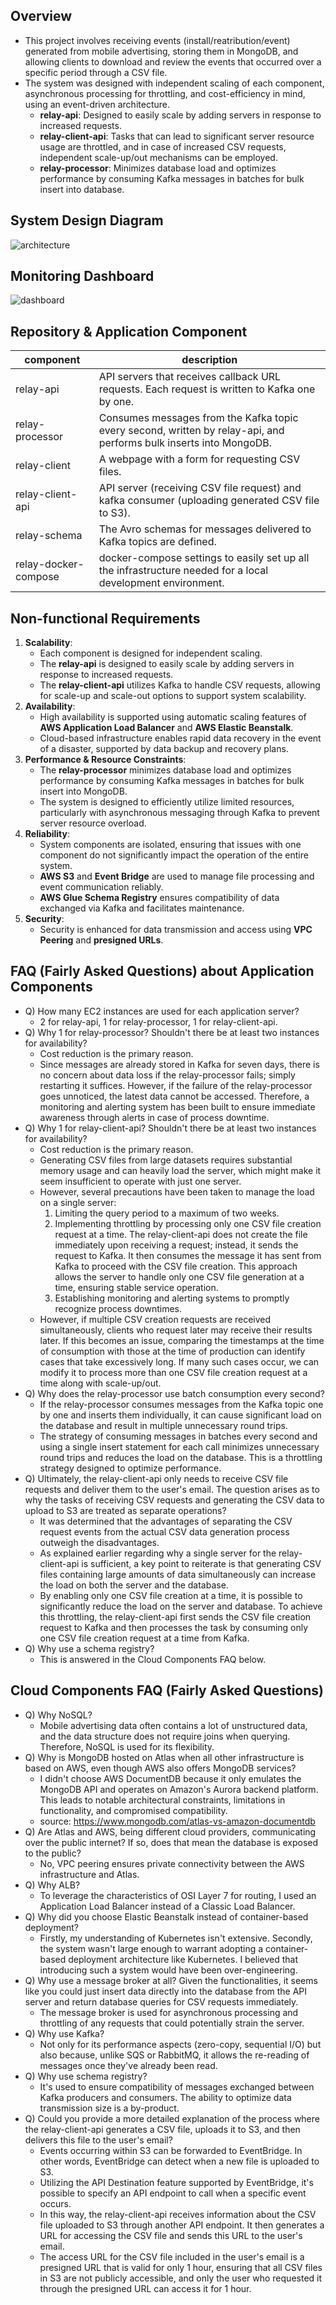 ## Overview

- This project involves receiving events (install/reatribution/event) generated from mobile advertising, storing them in MongoDB, and allowing clients to download and review the events that occurred over a specific period through a CSV file.
- The system was designed with independent scaling of each component, asynchronous processing for throttling, and cost-efficiency in mind, using an event-driven architecture.
    - **relay-api**: Designed to easily scale by adding servers in response to increased requests.
    - **relay-client-api**: Tasks that can lead to significant server resource usage are throttled, and in case of increased CSV requests, independent scale-up/out mechanisms can be employed.
    - **relay-processor**: Minimizes database load and optimizes performance by consuming Kafka messages in batches for bulk insert into database.


## System Design Diagram
![architecture](https://github.com/app-scale/.github/assets/16813807/aa93acf8-8274-4706-afba-43928e2bbee4)


## Monitoring Dashboard
![dashboard](https://github.com/yb-toy-relay/.github/assets/16813807/a2ae40b6-6921-4161-a319-a912279d314c)


## Repository & Application Component
|       component              |                                                     description                                                    |
|------------------------------|--------------------------------------------------------------------------------------------------------------------|
| relay-api                    | API servers that receives callback URL requests. Each request is written to Kafka one by one.                      |
| relay-processor              | Consumes messages from the Kafka topic every second, written by relay-api, and performs bulk inserts into MongoDB. |
| relay-client                 | A webpage with a form for requesting CSV files.                                                                    |
| relay-client-api             | API server (receiving CSV file request) and kafka consumer (uploading generated CSV file to S3).                   |
| relay-schema                 | The Avro schemas for messages delivered to Kafka topics are defined.                                               |
| relay-docker-compose         | docker-compose settings to easily set up all the infrastructure needed for a local development environment.        |


## Non-functional Requirements
1. **Scalability**:
    - Each component is designed for independent scaling.
    - The **relay-api** is designed to easily scale by adding servers in response to increased requests.
    - The **relay-client-api** utilizes Kafka to handle CSV requests, allowing for scale-up and scale-out options to support system scalability.
2. **Availability**:
    - High availability is supported using automatic scaling features of **AWS Application Load Balancer** and **AWS Elastic Beanstalk**.
    - Cloud-based infrastructure enables rapid data recovery in the event of a disaster, supported by data backup and recovery plans.
3. **Performance & Resource Constraints**:
    - The **relay-processor** minimizes database load and optimizes performance by consuming Kafka messages in batches for bulk insert into MongoDB.
    - The system is designed to efficiently utilize limited resources, particularly with asynchronous messaging through Kafka to prevent server resource overload.
4. **Reliability**:
    - System components are isolated, ensuring that issues with one component do not significantly impact the operation of the entire system.
    - **AWS S3** and **Event Bridge** are used to manage file processing and event communication reliably.
    - **AWS Glue Schema Registry** ensures compatibility of data exchanged via Kafka and facilitates maintenance.
5. **Security**:
    - Security is enhanced for data transmission and access using **VPC Peering** and **presigned URLs**.


## FAQ (Fairly Asked Questions) about Application Components
- Q) How many EC2 instances are used for each application server?
    - 2 for relay-api, 1 for relay-processor, 1 for relay-client-api.
- Q) Why 1 for relay-processor? Shouldn't there be at least two instances for availability?
    - Cost reduction is the primary reason.
    - Since messages are already stored in Kafka for seven days, there is no concern about data loss if the relay-processor fails; simply restarting it suffices. However, if the failure of the relay-processor goes unnoticed, the latest data cannot be accessed. Therefore, a monitoring and alerting system has been built to ensure immediate awareness through alerts in case of process downtime.
- Q) Why 1 for relay-client-api? Shouldn't there be at least two instances for availability?
    - Cost reduction is the primary reason.
    - Generating CSV files from large datasets requires substantial memory usage and can heavily load the server, which might make it seem insufficient to operate with just one server.
    - However, several precautions have been taken to manage the load on a single server:
        1. Limiting the query period to a maximum of two weeks.
        2. Implementing throttling by processing only one CSV file creation request at a time. The relay-client-api does not create the file immediately upon receiving a request; instead, it sends the request to Kafka. It then consumes the message it has sent from Kafka to proceed with the CSV file creation. This approach allows the server to handle only one CSV file generation at a time, ensuring stable service operation.
        3. Establishing monitoring and alerting systems to promptly recognize process downtimes.
    - However, if multiple CSV creation requests are received simultaneously, clients who request later may receive their results later. If this becomes an issue, comparing the timestamps at the time of consumption with those at the time of production can identify cases that take excessively long. If many such cases occur, we can modify it to process more than one CSV file creation request at a time along with scale-up/out.
- Q) Why does the relay-processor use batch consumption every second?
    - If the relay-processor consumes messages from the Kafka topic one by one and inserts them individually, it can cause significant load on the database and result in multiple unnecessary round trips.
    - The strategy of consuming messages in batches every second and using a single insert statement for each call minimizes unnecessary round trips and reduces the load on the database. This is a throttling strategy designed to optimize performance.
- Q) Ultimately, the relay-client-api only needs to receive CSV file requests and deliver them to the user's email. The question arises as to why the tasks of receiving CSV requests and generating the CSV data to upload to S3 are treated as separate operations?
    - It was determined that the advantages of separating the CSV request events from the actual CSV data generation process outweigh the disadvantages.
    - As explained earlier regarding why a single server for the relay-client-api is sufficient, a key point to reiterate is that generating CSV files containing large amounts of data simultaneously can increase the load on both the server and the database.
    - By enabling only one CSV file creation at a time, it is possible to significantly reduce the load on the server and database. To achieve this throttling, the relay-client-api first sends the CSV file creation request to Kafka and then processes the task by consuming only one CSV file creation request at a time from Kafka.
- Q) Why use a schema registry?
    - This is answered in the Cloud Components FAQ below.
 

## Cloud Components FAQ (Fairly Asked Questions)
- Q) Why NoSQL?
    - Mobile advertising data often contains a lot of unstructured data, and the data structure does not require joins when querying. Therefore, NoSQL is used for its flexibility.
- Q) Why is MongoDB hosted on Atlas when all other infrastructure is based on AWS, even though AWS also offers MongoDB services?
    - I didn't choose AWS DocumentDB because it only emulates the MongoDB API and operates on Amazon's Aurora backend platform. This leads to notable architectural constraints, limitations in functionality, and compromised compatibility.
    - source: https://www.mongodb.com/atlas-vs-amazon-documentdb
- Q) Are Atlas and AWS, being different cloud providers, communicating over the public internet? If so, does that mean the database is exposed to the public?
    - No, VPC peering ensures private connectivity between the AWS infrastructure and Atlas.
- Q) Why ALB?
    - To leverage the characteristics of OSI Layer 7 for routing, I used an Application Load Balancer instead of a Classic Load Balancer.
- Q) Why did you choose Elastic Beanstalk instead of container-based deployment?
    - Firstly, my understanding of Kubernetes isn't extensive. Secondly, the system wasn't large enough to warrant adopting a container-based deployment architecture like Kubernetes. I believed that introducing such a system would have been over-engineering.
- Q) Why use a message broker at all? Given the functionalities, it seems like you could just insert data directly into the database from the API server and return database queries for CSV requests immediately.
    - The message broker is used for asynchronous processing and throttling of any requests that could potentially strain the server.
- Q) Why use Kafka?
    - Not only for its performance aspects (zero-copy, sequential I/O) but also because, unlike SQS or RabbitMQ, it allows the re-reading of messages once they've already been read.
- Q) Why use schema registry?
    - It's used to ensure compatibility of messages exchanged between Kafka producers and consumers. The ability to optimize data transmission size is a by-product.
- Q) Could you provide a more detailed explanation of the process where the relay-client-api generates a CSV file, uploads it to S3, and then delivers this file to the user's email?
    - Events occurring within S3 can be forwarded to EventBridge. In other words, EventBridge can detect when a new file is uploaded to S3.
    - Utilizing the API Destination feature supported by EventBridge, it's possible to specify an API endpoint to call when a specific event occurs.
    - In this way, the relay-client-api receives information about the CSV file uploaded to S3 through another API endpoint. It then generates a URL for accessing the CSV file and sends this URL to the user's email.
    - The access URL for the CSV file included in the user's email is a presigned URL that is valid for only 1 hour, ensuring that all CSV files in S3 are not publicly accessible, and only the user who requested it through the presigned URL can access it for 1 hour.
